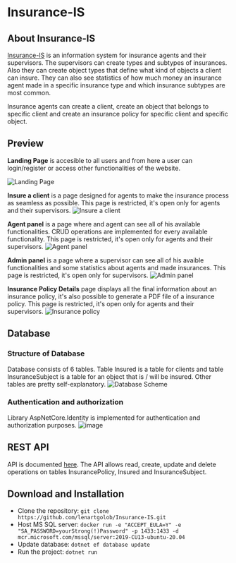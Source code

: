# Insurance-IS

## About Insurance-IS
[Insurance-IS](https://insurance-is-dev.azurewebsites.net/) is an information system for insurance agents and their supervisors. The supervisors can create types and subtypes of insurances. Also they can create object types that define what kind of objects a client can insure. They can also see statistics of how much money an insurance agent made in a specific insurance type and which insurance subtypes are most common.

Insurance agents can create a client, create an object that belongs to specific client and create an insurance policy for specific client and specific object.

## Preview
**Landing Page** is accesible to all users and from here a user can login/register or access other functionalities of the website.

![Landing Page](https://user-images.githubusercontent.com/38143019/148383071-24f42adf-155d-44fd-99d0-26ea694326da.png)

**Insure a client** is a page designed for agents to make the insurance process as seamless as possible. This page is restricted, it's open only for agents and their supervisors. 
![Insure a client](https://user-images.githubusercontent.com/38143019/148383243-cc4b3043-7168-4a77-afbb-bafededca58b.png)

**Agent panel** is a page where and agent can see all of his available functionalities. CRUD operations are implemented for every available functionality. This page is restricted, it's open only for agents and their supervisors.
![Agent panel](https://user-images.githubusercontent.com/38143019/148383919-76efd993-3cf8-456f-a398-eea45dccf92b.png)

**Admin panel** is a page where a supervisor can see all of his avaible functionalities and some statistics about agents and made insurances. This page is restricted, it's open only for supervisors.
![Admin panel](https://user-images.githubusercontent.com/38143019/148384602-0acf67e5-cde1-4d20-8944-317be8bcedca.png)

**Insurance Policy Details** page displays all the final information about an insurance policy, it's also possible to generate a PDF file of a insurance policy. This page is restricted, it's open only for agents and their supervisors.
![Insurance policy](https://user-images.githubusercontent.com/38143019/148384951-e6c0daa3-c7af-4a0c-ac59-fd61dcda86b1.png)

## Database
### Structure of Database
Database consists of 6 tables. Table Insured is a table for clients and table InsuranceSubject is a table for an object that is / will be insured. Other tables are pretty self-explanatory.
![Database Scheme](https://user-images.githubusercontent.com/75984427/148302654-84f8028b-d59d-4351-b285-0e8dd918803c.png)

### Authentication and authorization
Library AspNetCore.Identity is implemented for authentication and authorization purposes.
![image](https://user-images.githubusercontent.com/38143019/148382626-6b79a92e-9bca-4a9c-9b11-55dc2b3fe692.png)

## REST API
API is documented [here](https://insurance-is-dev.azurewebsites.net/swagger/index.html). The API allows read, create, update and delete operations on tables InsurancePolicy, Insured and InsuranceSubject.

## Download and Installation
* Clone the repository: `git clone https://github.com/lenartgolob/Insurance-IS.git`
* Host MS SQL server: `docker run -e "ACCEPT_EULA=Y" -e "SA_PASSWORD=yourStrong(!)Password" -p 1433:1433 -d mcr.microsoft.com/mssql/server:2019-CU13-ubuntu-20.04`
* Update database: `dotnet ef database update`
* Run the project: `dotnet run`
